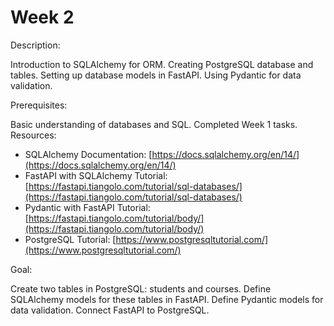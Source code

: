 # Week 2

Description:

Introduction to SQLAlchemy for ORM. Creating PostgreSQL database and tables. Setting up
database models in FastAPI. Using Pydantic for data validation.

Prerequisites:

Basic understanding of databases and SQL. Completed Week 1 tasks.
Resources:

- SQLAlchemy Documentation: [https://docs.sqlalchemy.org/en/14/](https://docs.sqlalchemy.org/en/14/)
- FastAPI with SQLAlchemy Tutorial: [https://fastapi.tiangolo.com/tutorial/sql-databases/](https://fastapi.tiangolo.com/tutorial/sql-databases/)
- Pydantic with FastAPI Tutorial: [https://fastapi.tiangolo.com/tutorial/body/](https://fastapi.tiangolo.com/tutorial/body/)
- PostgreSQL Tutorial: [https://www.postgresqltutorial.com/](https://www.postgresqltutorial.com/)

Goal:

Create two tables in PostgreSQL: students and courses. Define SQLAlchemy models for these
tables in FastAPI. Define Pydantic models for data validation. Connect FastAPI to PostgreSQL.
